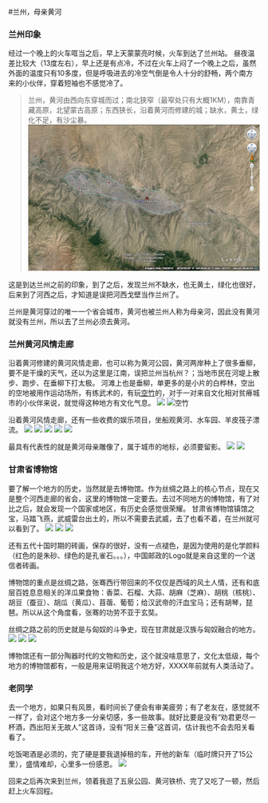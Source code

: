 #兰州，母亲黄河

### 兰州印象
经过一个晚上的火车哐当之后，早上天蒙蒙亮时候，火车到达了兰州站。
昼夜温差比较大（13度左右），早上还是有点冷，不过在火车上闷了一个晚上之后，虽然外面的温度只有10多度，但是呼吸进去的冷空气倒是令人十分的舒畅，两个南方来的小伙伴，穿着短袖也不感觉冷了。

> 兰州，黄河由西向东穿城而过；南北狭窄（最窄处只有大概1KM），南靠青藏高原，北望蒙古高原；东西狭长，沿着黄河而修建的城；缺水，黄土，绿化不足，有沙尘暴。
![兰州](兰州.jpg)

这是到达兰州之前的印象，到了之后，发现兰州不缺水，也无黄土，绿化也很好，后来到了河西之后，才知道是误把河西戈壁当作兰州了。

兰州是黄河穿过的唯一一个省会城市，黄河也被兰州人称为母亲河，因此没有黄河就没有兰州，所以去了兰州必须去黄河。

### 兰州黄河风情走廊
沿着黄河修建的黄河风情走廊，也可以称为黄河公园，黄河两岸种上了很多垂柳，要不是干燥的天气，还以为这里是江南，误把兰州当杭州？；当地市民在河堤上散步、跑步、在垂柳下打太极。
河滩上也是垂柳，单更多的是小片的白桦林，空出的空地被用作运动场所，有练武术的，有玩[空竹](http://baike.baidu.com/link?url=51bLG7gXkHw6IUK27koa_CkukOJoNQUJmid2qxJ_RIQfL-GcTpP7iR6PtLthQ1hUd_xJXbtG50WNT5Byqx77CXxYGNZt2uxWtpwKtJ3lVH_)的，对于一对来自文化相对贫瘠城市的小伙伴来说，就觉得这种地方有文化气息。
![](IMGP0585.JPG)
![空竹](IMGP0587.JPG)

沿着黄河风情走廊，还有一些收费的娱乐项目，坐船观黄河、水车园、羊皮筏子漂流。
![](IMGP0533.JPG)
![](IMGP0537.JPG)
![](IMGP0542.JPG)
![](IMGP0545.JPG)
![](IMGP0554.JPG)

最具有代表性的就是黄河母亲雕像了，属于城市的地标，必须要留影。
![](IMGP0575.JPG)
![](IMGP0571.JPG)

### 甘肃省博物馆
要了解一个地方的历史，当然就是去博物馆。作为丝绸之路上的核心节点，现在又是整个河西走廊的省会，这里的博物馆一定要去。去过不同地方的博物馆，有了对比之后，就会发现一个国家或地区，有历史会感觉很荣耀。
甘肃省博物馆镇馆之宝，马踏飞燕，武威雷台出土的，所以不需要去武威，去了也看不着，在兰州就可以看到了。
![](IMGP0643.JPG)
![](IMGP0644.JPG)
![](IMGP0645.JPG)

还有五代十国时期的砖画，保存的很好，没有一点褪色，是因为使用的是化学颜料（红色的是朱砂、绿色的是孔雀石。。。），中国邮政的Logo就是来自这里的一个送信者砖画。
![]()

博物馆的重点是丝绸之路，张骞西行带回来的不仅仅是西域的风土人情，还有和底层百姓息息相关的洋瓜果食物：香菜、石榴、大蒜、胡麻（芝麻）、胡桃（核桃）、胡豆（蚕豆）、胡瓜（黄瓜）、苜蓿、葡萄；给汉武帝的汗血宝马；还有胡琴，琵琶。所以从这个角度看，张骞的功劳不亚于玄奘。

丝绸之路之前的历史就是与匈奴的斗争史，现在甘肃就是汉族与匈奴融合的地方。
![](IMGP0588.JPG)
![](IMGP0591.JPG)
![](IMGP0604.JPG)


博物馆还有一部分陶器时代的文物和历史，这个就没啥意思了，文化太低级，每个地方的博物馆都有，一般是用来证明我这个地方好，XXXX年前就有人类活动了。

### 老同学
去一个地方，如果只有风景，看时间长了便会有审美疲劳；有了老友在，感觉就不一样了，会对这个地方多一分亲切感，多一些故事。就好比要是没有“劝君更尽一杯酒，西出阳关无故人”这首诗，没有“阳关三叠”这首词，估计我也不会去阳关看看了。

吃饭喝酒是必须的，完了硬是要我退掉租的车，开他的新车（临时牌只开了15公里），盛情难却，心里多一份感恩。
![](IMGP0670.JPG)

回来之后再次来到兰州，领着我逛了五泉公园、黄河铁桥、完了又吃了一顿，然后赶上火车回程。
